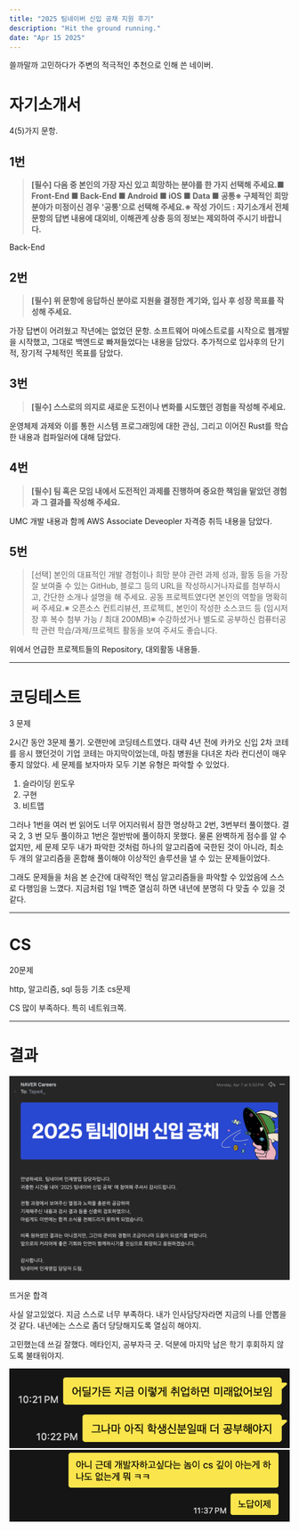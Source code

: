 ```yaml
---
title: "2025 팀네이버 신입 공채 지원 후기"
description: "Hit the ground running."
date: "Apr 15 2025"
---
```


쓸까말까 고민하다가 주변의 적극적인 추천으로 인해 쓴 네이버.

# 자기소개서

4(5)가지 문항.

## 1번

> **[필수] 다음 중 본인의 가장 자신 있고 희망하는 분야를 한 가지 선택해 주세요.■ Front-End ■ Back-End ■ Android ■ iOS ■ Data ■ 공통※ 구체적인 희망 분야가 미정이신 경우 '공통'으로 선택해 주세요.※ 작성 가이드 : 자기소개서 전체 문항의 답변 내용에 대외비, 이해관계 상충 등의 정보는 제외하여 주시기 바랍니다.**

Back-End

## 2번

> **[필수] 위 문항에 응답하신 분야로 지원을 결정한 계기와, 입사 후 성장 목표를 작성해 주세요.**

가장 답변이 어려웠고 작년에는 없었던 문항. 소프트웨어 마에스트로를 시작으로 웹개발을 시작했고, 그대로 백엔드로 빠져들었다는 내용을 담았다. 추가적으로 입사후의 단기적, 장기적 구체적인 목표를 담았다.

## 3번

> **[필수] 스스로의 의지로 새로운 도전이나 변화를 시도했던 경험을 작성해 주세요.**

운영체제 과제와 이를 통한 시스템 프로그래밍에 대한 관심, 그리고 이어진 Rust를 학습한 내용과 컴파일러에 대해 담았다.

## 4번

> **[필수] 팀 혹은 모임 내에서 도전적인 과제를 진행하며 중요한 책임을 맡았던 경험과 그 결과를 작성해 주세요.**

UMC 개발 내용과 함께 AWS Associate Deveopler 자격증 취득 내용을 담았다.

## 5번

> [선택] 본인의 대표적인 개발 경험이나 희망 분야 관련 과제 성과, 활동 등을 가장 잘 보여줄 수 있는 GitHub, 블로그 등의 URL을 작성하시거나자료를 첨부하시고, 간단한 소개나 설명을 해 주세요. 공동 프로젝트였다면 본인의 역할을 명확히 써 주세요.※ 오픈소스 컨트리뷰션, 프로젝트, 본인이 작성한 소스코드 등 (임시저장 후 복수 첨부 가능 / 최대 200MB)※ 수강하셨거나 별도로 공부하신 컴퓨터공학 관련 학습/과제/프로젝트 활동을 보여 주셔도 좋습니다.

위에서 언급한 프로젝트들의 Repository, 대외활동 내용들.

---

# 코딩테스트

3 문제

2시간 동안 3문제 풀기. 오랜만에 코딩테스트였다. 대략 4년 전에 카카오 신입 2차 코테를 응시 했던것이 기업 코테는 마지막이었는데, 마침 병원을 다녀온 차라 컨디션이 매우 좋지 않았다. 세 문제를 보자마자 모두 기본 유형은 파악할 수 있었다.

1. 슬라이딩 윈도우
2. 구현
3. 비트맵

그러나 1번을 여러 번 읽어도 너무 어지러워서 잠깐 명상하고 2번, 3번부터 풀이했다. 결국 2, 3 번 모두 풀이하고 1번은 절반밖에 풀이하지 못했다. 물론 완벽하게 점수를 알 수 없지만, 세 문제 모두 내가 파악한 것처럼 하나의 알고리즘에 국한된 것이 아니라, 최소 두 개의 알고리즘을 혼합해 풀이해야 이상적인 솔루션을 낼 수 있는 문제들이었다.

그래도 문제들을 처음 본 순간에 대략적인 핵심 알고리즘들을 파악할 수 있었음에 스스로 다행임을 느꼈다. 지금처럼 1일 1백준 열심히 하면 내년에 분명히 다 맞출 수 있을 것 같다.

---

# CS

20문제

http, 알고리즘, sql 등등 기초 cs문제

CS 많이 부족하다. 특히 네트워크쪽.

---

# 결과

![2025naver.png](./2025naver.png)

뜨거운 합격

사실 알고있었다. 지금 스스로 너무 부족하다. 내가 인사담당자라면 지금의 나를 안뽑을 것 같다. 내년에는 스스로 좀더 당당해지도록 열심히 해야지.

고민했는데 쓰길 잘했다. 메타인지, 공부자극 굿. 덕분에 마지막 남은 학기 후회하지 않도록 불태워야지.

![2.png](./2.png)
![1.png](./1.png)
